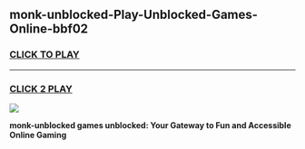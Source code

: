 
## monk-unblocked-Play-Unblocked-Games-Online-bbf02
<h3>
<a href="https://premium76.site?title=monk-unblocked&ref=25A">CLICK TO PLAY</a></h3>
<hr>

<h3>
<a href="https://premium76.site?title=monk-unblocked&ref=25A">CLICK 2 PLAY</a>
  
</h3>

<a href="https://premium76.site?title=monk-unblocked&ref=25A"><img src="https://clearcache.store/games.png"></a>


**monk-unblocked games unblocked: Your Gateway to Fun and Accessible Online Gaming**
